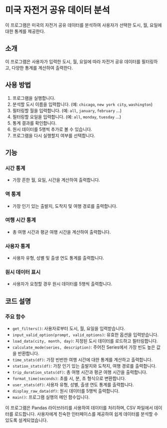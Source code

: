 # 미국 자전거 공유 데이터 분석

이 프로그램은 미국의 자전거 공유 데이터를 분석하여 사용자가 선택한 도시, 월, 요일에 대한 통계를 제공한다.

## 소개
이 프로그램은 사용자가 입력한 도시, 월, 요일에 따라 자전거 공유 데이터를 필터링하고, 다양한 통계를 계산하여 출력한다.

## 사용 방법
1. 프로그램을 실행합니다.
2. 분석할 도시 이름을 입력합니다. (예: `chicago`, `new york city`, `washington`)
3. 필터링할 월을 입력합니다. (예: `all`, `january`, `february` ...)
4. 필터링할 요일을 입력합니다. (예: `all`, `monday`, `tuesday` ...)
5. 통계 결과를 확인합니다.
6. 원시 데이터를 5행씩 추가로 볼 수 있습니다.
7. 프로그램을 다시 실행할지 여부를 선택합니다.

## 기능

### 시간 통계
- 가장 흔한 월, 요일, 시간을 계산하여 출력합니다.

### 역 통계
- 가장 인기 있는 출발지, 도착지 및 여행 경로를 출력합니다.

### 여행 시간 통계
- 총 여행 시간과 평균 여행 시간을 계산하여 출력합니다.

### 사용자 통계
- 사용자 유형, 성별 및 출생 연도 통계를 출력합니다.

### 원시 데이터 표시
- 사용자가 요청할 경우 원시 데이터를 5행씩 출력합니다.

## 코드 설명

### 주요 함수
- `get_filters()`: 사용자로부터 도시, 월, 요일을 입력받습니다.
- `input_valid_option(prompt, valid_options)`: 유효한 옵션을 입력받습니다.
- `load_data(city, month, day)`: 지정된 도시 데이터를 로드하고 필터링합니다.
- `calculate_mode(series, description)`: 주어진 Series에서 가장 빈도 높은 값을 반환합니다.
- `time_stats(df)`: 가장 빈번한 여행 시간에 대한 통계를 계산하고 출력합니다.
- `station_stats(df)`: 가장 인기 있는 출발지와 도착지, 여행 경로를 출력합니다.
- `trip_duration_stats(df)`: 총 여행 시간과 평균 여행 시간을 출력합니다.
- `format_time(seconds)`: 초를 시, 분, 초 형식으로 변환합니다.
- `user_stats(df)`: 사용자 유형, 성별, 출생 연도 통계를 출력합니다.
- `display_raw_data(df)`: 원시 데이터를 5행씩 출력합니다.
- `main()`: 프로그램 실행의 메인 함수입니다.

이 프로그램은 Pandas 라이브러리를 사용하여 데이터를 처리하며, CSV 파일에서 데이터를 로드합니다. 사용자에게 친숙한 인터페이스를 제공하여 쉽게 데이터를 분석할 수 있도록 설계되었습니다.